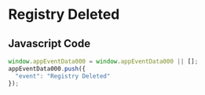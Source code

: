 # Registry Deleted

### 

## Javascript Code
```js
window.appEventData000 = window.appEventData000 || [];
appEventData000.push({
  "event": "Registry Deleted"
});
```




